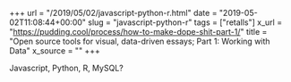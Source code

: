 +++
url = "/2019/05/02/javascript-python-r.html"
date = "2019-05-02T11:08:44+00:00"
slug = "javascript-python-r"
tags = ["retalls"]
x_url = "https://pudding.cool/process/how-to-make-dope-shit-part-1/"
title = "Open source tools for visual, data-driven essays; Part 1: Working with Data"
x_source = ""
+++


Javascript, Python, R, MySQL?
